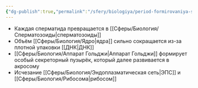 ```yaml
---
{"dg-publish":true,"permalink":"/sfery/biologiya/period-formirovaniya-spermatogeneza/","tags":["Общаябиология"]}
---
```


- Каждая сперматида превращается в [[Сферы/Биология/Сперматозоиды\|сперматозоиды]]
- Объём [[Сферы/Биология/Ядро\|ядра]] сильно сокращается из-за плотной упаковки [[ДНК\|ДНК]]
- [[Сферы/Биология/Аппарат Гольджи\|Аппарат Гольджи]] формирует особый секреторный пузырёк, который далее развивается в акросому
- Исчезание [[Сферы/Биология/Эндоплазматическая сеть\|ЭПС]] и [[Сферы/Биология/Рибосома\|рибосом]]